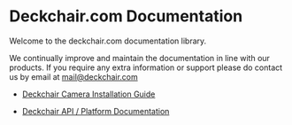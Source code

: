 Deckchair.com Documentation
===========================

Welcome to the deckchair.com documentation library.

We continually improve and maintain the documentation in line with our products. If you require any extra information or support please do contact us by email at <mail@deckchair.com>


*	[Deckchair Camera Installation Guide](https://github.com/Deckchair/DeckchairDocumentation/blob/master/OperatorInstallationGuide.md)

*	[Deckchair API / Platform Documentation](https://github.com/Deckchair/DeckchairDocumentation/blob/master/OperatorInstallationGuide.md)